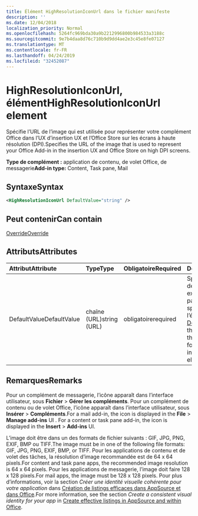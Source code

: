 ```yaml
---
title: Élément HighResolutionIconUrl dans le fichier manifeste
description: ''
ms.date: 12/04/2018
localization_priority: Normal
ms.openlocfilehash: 5264fc969bda30a9b2212996800b984533a3188c
ms.sourcegitcommit: 9e7b4daa8d76c710b9d9dd4ae2e3c45e8fe07127
ms.translationtype: MT
ms.contentlocale: fr-FR
ms.lasthandoff: 04/24/2019
ms.locfileid: "32452087"
---
```

# <a name="highresolutioniconurl-element"></a><span data-ttu-id="19902-102">HighResolutionIconUrl, élément</span><span class="sxs-lookup"><span data-stu-id="19902-102">HighResolutionIconUrl element</span></span>

<span data-ttu-id="19902-103">Spécifie l’URL de l’image qui est utilisée pour représenter votre complément Office dans l’UX d’insertion UX et l’Office Store sur les écrans à haute résolution (DPI).</span><span class="sxs-lookup"><span data-stu-id="19902-103">Specifies the URL of the image that is used to represent your Office Add-in in the insertion UX and Office Store on high DPI screens.</span></span>

<span data-ttu-id="19902-104">**Type de complément :** application de contenu, de volet Office, de messagerie</span><span class="sxs-lookup"><span data-stu-id="19902-104">**Add-in type:** Content, Task pane, Mail</span></span>

## <a name="syntax"></a><span data-ttu-id="19902-105">Syntaxe</span><span class="sxs-lookup"><span data-stu-id="19902-105">Syntax</span></span>

```XML
<HighResolutionIconUrl DefaultValue="string" />
```

## <a name="can-contain"></a><span data-ttu-id="19902-106">Peut contenir</span><span class="sxs-lookup"><span data-stu-id="19902-106">Can contain</span></span>

[<span data-ttu-id="19902-107">Override</span><span class="sxs-lookup"><span data-stu-id="19902-107">Override</span></span>](override.md)

## <a name="attributes"></a><span data-ttu-id="19902-108">Attributs</span><span class="sxs-lookup"><span data-stu-id="19902-108">Attributes</span></span>

|<span data-ttu-id="19902-109">**Attribut**</span><span class="sxs-lookup"><span data-stu-id="19902-109">**Attribute**</span></span>|<span data-ttu-id="19902-110">**Type**</span><span class="sxs-lookup"><span data-stu-id="19902-110">**Type**</span></span>|<span data-ttu-id="19902-111">**Obligatoire**</span><span class="sxs-lookup"><span data-stu-id="19902-111">**Required**</span></span>|<span data-ttu-id="19902-112">**Description**</span><span class="sxs-lookup"><span data-stu-id="19902-112">**Description**</span></span>|
|:-----|:-----|:-----|:-----|
|<span data-ttu-id="19902-113">DefaultValue</span><span class="sxs-lookup"><span data-stu-id="19902-113">DefaultValue</span></span>|<span data-ttu-id="19902-114">chaîne (URL)</span><span class="sxs-lookup"><span data-stu-id="19902-114">string (URL)</span></span>|<span data-ttu-id="19902-115">obligatoire</span><span class="sxs-lookup"><span data-stu-id="19902-115">required</span></span>|<span data-ttu-id="19902-116">Spécifie la valeur par défaut de ce paramètre, exprimée pour les paramètres régionaux spécifiés dans l’élément [DefaultLocale](defaultlocale.md).</span><span class="sxs-lookup"><span data-stu-id="19902-116">Specifies the default value for this setting, expressed for the locale specified in the [DefaultLocale](defaultlocale.md) element.</span></span>|

## <a name="remarks"></a><span data-ttu-id="19902-117">Remarques</span><span class="sxs-lookup"><span data-stu-id="19902-117">Remarks</span></span>

<span data-ttu-id="19902-p101">Pour un complément de messagerie, l’icône apparaît dans l’interface utilisateur, sous **Fichier**  >  **Gérer les compléments**. Pour un complément de contenu ou de volet Office, l’icône apparaît dans l’interface utilisateur, sous **Insérer**  >  **Compléments**.</span><span class="sxs-lookup"><span data-stu-id="19902-p101">For a mail add-in, the icon is displayed in the  **File** > **Manage add-ins** UI . For a content or task pane add-in, the icon is displayed in the **Insert** > **Add-ins** UI.</span></span>

<span data-ttu-id="19902-120">L’image doit être dans un des formats de fichier suivants : GIF, JPG, PNG, EXIF, BMP ou TIFF.</span><span class="sxs-lookup"><span data-stu-id="19902-120">The image must be in one of the following file formats: GIF, JPG, PNG, EXIF, BMP, or TIFF.</span></span> <span data-ttu-id="19902-121">Pour les applications de contenu et de volet des tâches, la résolution d’image recommandée est de 64 x 64 pixels.</span><span class="sxs-lookup"><span data-stu-id="19902-121">For content and task pane apps, the recommended image resolution is 64 x 64 pixels.</span></span> <span data-ttu-id="19902-122">Pour les applications de messagerie, l’image doit faire 128 x 128 pixels.</span><span class="sxs-lookup"><span data-stu-id="19902-122">For mail apps, the image must be 128 x 128 pixels.</span></span> <span data-ttu-id="19902-123">Pour plus d’informations, voir la section _Créer une identité visuelle cohérente pour votre application_ dans [Création de listings efficaces dans AppSource et dans Office](/office/dev/store/create-effective-office-store-listings#create-a-consistent-visual-identity).</span><span class="sxs-lookup"><span data-stu-id="19902-123">For more information, see the section  _Create a consistent visual identity for your app_ in [Create effective listings in AppSource and within Office](/office/dev/store/create-effective-office-store-listings#create-a-consistent-visual-identity).</span></span>
